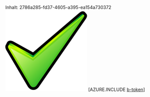 Inhalt: 2786a285-fd37-4605-a395-ea154a730372![Bild](6c84b8f9-eae3-40f2-b520-580997ad9203.png)
[AZURE.INCLUDE [b-token](993b49f9-3291-465c-85ec-7c342c79eab3.md)]
